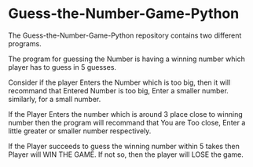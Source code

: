 # Guess-the-Number-Game-Python
The Guess-the-Number-Game-Python repository contains two different programs. 


The program for guessing the Number is having a winning number which player has to guess in 5 guesses.

Consider if the player Enters the Number which is too big, then it will recommand that Entered Number is too big, Enter a smaller number.
similarly, for a small number.

If the Player Enters the number which is around 3 place close to winning number then the program will recommand that
You are Too close, Enter a little greater or smaller number respectively.

If the Player succeeds to guess the winning number within 5 takes then Player will WIN THE GAME. If not so, then the player will LOSE the game.
